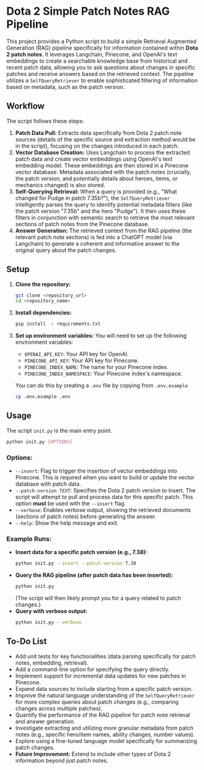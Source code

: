 # Dota 2 Simple Patch Notes RAG Pipeline

This project provides a Python script to build a simple Retrieval Augmented Generation (RAG) pipeline specifically for information contained within **Dota 2 patch notes**. It leverages Langchain, Pinecone, and OpenAI's text embeddings to create a searchable knowledge base from historical and recent patch data, allowing you to ask questions about changes in specific patches and receive answers based on the retrieved context. The pipeline utilizes a `SelfQueryRetriever` to enable sophisticated filtering of information based on metadata, such as the patch version.

## Workflow

The script follows these steps:

1.  **Patch Data Pull:** Extracts data specifically from Dota 2 patch note sources (details of the specific source and extraction method would be in the script), focusing on the changes introduced in each patch.
2.  **Vector Database Creation:** Uses Langchain to process the extracted patch data and create vector embeddings using OpenAI's text embedding model. These embeddings are then stored in a Pinecone vector database. Metadata associated with the patch notes (crucially, the patch version, and potentially details about heroes, items, or mechanics changed) is also stored.
3.  **Self-Querying Retrieval:** When a query is provided (e.g., "What changed for Pudge in patch 7.35b?"), the `SelfQueryRetriever` intelligently parses the query to identify potential metadata filters (like the patch version "7.35b" and the hero "Pudge"). It then uses these filters in conjunction with semantic search to retrieve the most relevant sections of patch notes from the Pinecone database.
4.  **Answer Generation:** The retrieved context from the RAG pipeline (the relevant patch note sections) is fed into a ChatGPT model (via Langchain) to generate a coherent and informative answer to the original query about the patch changes.

## Setup

1.  **Clone the repository:**
    ```bash
    git clone <repository_url>
    cd <repository_name>
    ```
2.  **Install dependencies:**
    ```bash
    pip install -r requirements.txt
    ```
3.  **Set up environment variables:**
    You will need to set up the following environment variables:
    * `OPENAI_API_KEY`: Your API key for OpenAI.
    * `PINECONE_API_KEY`: Your API key for Pinecone.
    * `PINECONE_INDEX_NAME`: The name for your Pinecone index.
    * `PINECONE_INDEX_NAMESPACE`: Your Pinecone index's namespace.

    You can do this by creating a `.env` file by copying from `.env.example`
    ```bash
    cp .env.example .env
    ```

## Usage

The script `init.py` is the main entry point.

```bash
python init.py [OPTIONS]
```

### Options:

* `--insert`: Flag to trigger the insertion of vector embeddings into Pinecone. This is required when you want to build or update the vector database with patch data.
* `--patch-version TEXT`: Specifies the Dota 2 patch version to insert. The script will attempt to pull and process data for this specific patch. This option **must** be used with the `--insert` flag.
* `--verbose`: Enables verbose output, showing the retrieved documents (sections of patch notes) before generating the answer.
* `--help`: Show the help message and exit.

### Example Runs:

* **Insert data for a specific patch version (e.g., 7.38):**
    ```bash
    python init.py --insert --patch-version 7.38
    ```
* **Query the RAG pipeline (after patch data has been inserted):**
    ```bash
    python init.py
    ```
    (The script will then likely prompt you for a query related to patch changes.)
* **Query with verbose output:**
    ```bash
    python init.py --verbose
    ```

## To-Do List

* Add unit tests for key functionalities (data parsing specifically for patch notes, embedding, retrieval).
* Add a command-line option for specifying the query directly.
* Implement support for incremental data updates for new patches in Pinecone.
* Expand data sources to include starting from a specific patch version.
* Improve the natural language understanding of the `SelfQueryRetriever` for more complex queries about patch changes (e.g., comparing changes across multiple patches).
* Quantify the performance of the RAG pipeline for patch note retrieval and answer generation.
* Investigate extracting and utilizing more granular metadata from patch notes (e.g., specific hero/item names, ability changes, number values).
* Explore using a fine-tuned language model specifically for summarizing patch changes.
* **Future Improvement:** Extend to include other types of Dota 2 information beyond just patch notes.
